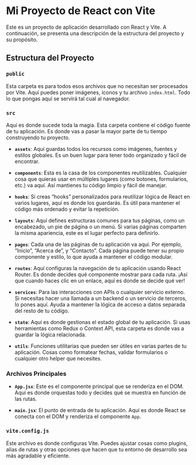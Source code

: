 # Mi Proyecto de React con Vite

Este es un proyecto de aplicación desarrollado con React y Vite. A continuación, se presenta una descripción de la estructura del proyecto y su propósito.

## Estructura del Proyecto

### `public`

Esta carpeta es para todos esos archivos que no necesitan ser procesados por Vite. Aquí puedes poner imágenes, íconos y tu archivo `index.html`. Todo lo que pongas aquí se servirá tal cual al navegador.

### `src`
Aquí es donde sucede toda la magia. Esta carpeta contiene el código fuente de tu aplicación. Es donde vas a pasar la mayor parte de tu tiempo construyendo tu proyecto.

- **`assets`**: Aquí guardas todos los recursos como imágenes, fuentes y estilos globales. Es un buen lugar para tener todo organizado y fácil de encontrar.
  
- **`components`**: Esta es la casa de los componentes reutilizables. Cualquier cosa que quieras usar en múltiples lugares (como botones, formularios, etc.) va aquí. Así mantienes tu código limpio y fácil de manejar.

- **`hooks`**: Si creas “hooks” personalizados para reutilizar lógica de React en varios lugares, aquí es donde los guardarás. Es útil para mantener el código más ordenado y evitar la repetición.

- **`layouts`**: Aquí defines estructuras comunes para tus páginas, como un encabezado, un pie de página o un menú. Si varias páginas comparten la misma apariencia, este es el lugar perfecto para definirlo.

- **`pages`**: Cada una de las páginas de tu aplicación va aquí. Por ejemplo, “Inicio”, “Acerca de”, y “Contacto”. Cada página puede tener su propio componente y estilo, lo que ayuda a mantener el código modular.

- **`routes`**: Aquí configuras la navegación de tu aplicación usando React Router. Es donde decides qué componente mostrar para cada ruta. ¡Así que cuando haces clic en un enlace, aquí es donde se decide qué ver!

- **`services`**: Para las interacciones con APIs o cualquier servicio externo. Si necesitas hacer una llamada a un backend o un servicio de terceros, lo pones aquí. Ayuda a mantener la lógica de acceso a datos separada del resto de tu código.

- **`state`**: Aquí es donde gestionas el estado global de tu aplicación. Si usas herramientas como Redux o Context API, esta carpeta es donde vas a guardar la lógica relacionada.

- **`utils`**: Funciones utilitarias que pueden ser útiles en varias partes de tu aplicación. Cosas como formatear fechas, validar formularios o cualquier otro helper que necesites.

### Archivos Principales

- **`App.jsx`**: Este es el componente principal que se renderiza en el DOM. Aquí es donde orquestas todo y decides qué se muestra en función de las rutas.

- **`main.jsx`**: El punto de entrada de tu aplicación. Aquí es donde React se conecta con el DOM y renderiza el componente `App`.

### `vite.config.js`
Este archivo es donde configuras Vite. Puedes ajustar cosas como plugins, alias de rutas y otras opciones que hacen que tu entorno de desarrollo sea más agradable y eficiente.